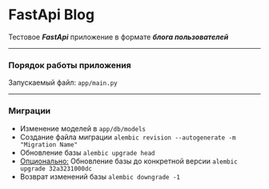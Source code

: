 # FastApi Blog

Тестовое ***FastApi*** приложение в формате ***блога пользователей***

___

### Порядок работы приложения

Запускаемый файл: ```app/main.py```


___

### Миграции

- Изменение моделей в ```app/db/models```
- Создание файла миграции ```alembic revision --autogenerate -m "Migration Name"```
- Обновление базы ```alembic upgrade head```
- <u>Опционально:</u> Обновление базы до конкретной версии ```alembic upgrade 32a3231000dc```
- Возврат изменений базы ```alembic downgrade -1```

